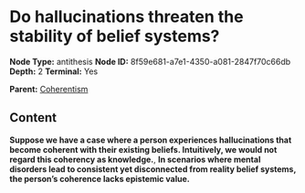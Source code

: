 # Do hallucinations threaten the stability of belief systems?

**Node Type:** antithesis
**Node ID:** 8f59e681-a7e1-4350-a081-2847f70c66db
**Depth:** 2
**Terminal:** Yes

**Parent:** [Coherentism](coherentism.md)

## Content

**Suppose we have a case where a person experiences hallucinations that become coherent with their existing beliefs. Intuitively, we would not regard this coherency as knowledge.**, **In scenarios where mental disorders lead to consistent yet disconnected from reality belief systems, the person’s coherence lacks epistemic value.**
